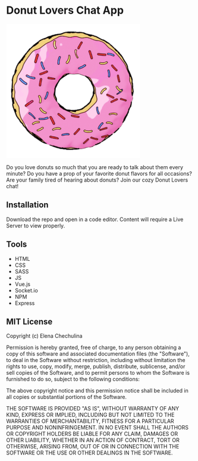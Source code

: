 # Donut Lovers Chat App
![Image alt](https://github.com/echechulina/chechulina_e_ChattApp/blob/main/public/images/donut.png)

Do you love donuts so much that you are ready to talk about them every minute? Do you have a prop of your favorite donut flavors for all occasions? Are your family tired of hearing about donuts? Join our cozy Donut Lovers chat!


## Installation
Download the repo and open in a code editor. Content will require a Live Server to view properly.


## Tools
* HTML
* CSS
* SASS
* JS
* Vue.js
* Socket.io
* NPM
* Express


## MIT License

Copyright (c) Elena Chechulina

Permission is hereby granted, free of charge, to any person obtaining a copy of this software and associated documentation files (the "Software"), to deal in the Software without restriction, including without limitation the rights to use, copy, modify, merge, publish, distribute, sublicense, and/or sell copies of the Software, and to permit persons to whom the Software is furnished to do so, subject to the following conditions:

The above copyright notice and this permission notice shall be included in all copies or substantial portions of the Software.

THE SOFTWARE IS PROVIDED "AS IS", WITHOUT WARRANTY OF ANY KIND, EXPRESS OR IMPLIED, INCLUDING BUT NOT LIMITED TO THE WARRANTIES OF MERCHANTABILITY, FITNESS FOR A PARTICULAR PURPOSE AND NONINFRINGEMENT. IN NO EVENT SHALL THE AUTHORS OR COPYRIGHT HOLDERS BE LIABLE FOR ANY CLAIM, DAMAGES OR OTHER LIABILITY, WHETHER IN AN ACTION OF CONTRACT, TORT OR OTHERWISE, ARISING FROM, OUT OF OR IN CONNECTION WITH THE SOFTWARE OR THE USE OR OTHER DEALINGS IN THE SOFTWARE.
